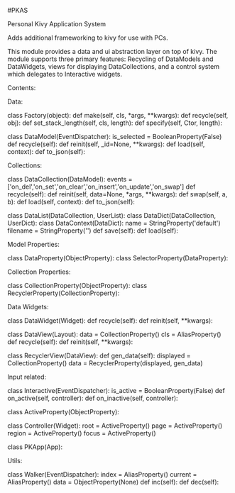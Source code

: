 #PKAS

Personal Kivy Application System


Adds additional frameworking to kivy for use with PCs.

This module provides a data and ui abstraction layer on top of kivy.
The module supports three primary features: Recycling of DataModels and
DataWidgets, views for displaying DataCollections, and a control system
which delegates to Interactive widgets.

Contents:


Data:

class Factory(object):
    def make(self, cls, *args, **kwargs):
    def recycle(self, obj):
    def set_stack_length(self, cls, length):
    def specify(self, Ctor, length):

class DataModel(EventDispatcher):
    is_selected = BooleanProperty(False)
    def recycle(self):
    def reinit(self, _id=None, **kwargs):
    def load(self, context):
    def to_json(self):


Collections:

class DataCollection(DataModel):
    events = ['on_del','on_set','on_clear','on_insert','on_update','on_swap']
    def recycle(self):
    def reinit(self, data=None, *args, **kwargs):
    def swap(self, a, b):
    def load(self, context):
    def to_json(self):

class DataList(DataCollection, UserList):
class DataDict(DataCollection, UserDict):
class DataContext(DataDict):
    name = StringProperty('default')
    filename = StringProperty('')
    def save(self):
    def load(self):


Model Properties:

class DataProperty(ObjectProperty):
class SelectorProperty(DataProperty):


Collection Properties:

class CollectionProperty(ObjectProperty):
class RecyclerProperty(CollectionProperty):


Data Widgets:

class DataWidget(Widget):
    def recycle(self):
    def reinit(self, **kwargs):

class DataView(Layout):
    data = CollectionProperty()
    cls = AliasProperty()
    def recycle(self):
    def reinit(self, **kwargs):

class RecyclerView(DataView):
    def gen_data(self):
    displayed = CollectionProperty()
    data = RecyclerProperty(displayed, gen_data)


Input related:

class Interactive(EventDispatcher):
    is_active = BooleanProperty(False)
    def on_active(self, controller):
    def on_inactive(self, controller):

class ActiveProperty(ObjectProperty):

class Controller(Widget):
    root = ActiveProperty()
    page = ActiveProperty()
    region = ActiveProperty()
    focus = ActiveProperty()

class PKApp(App):


Utils:

class Walker(EventDispatcher):
    index = AliasProperty()
    current = AliasProperty()
    data = ObjectProperty(None)
    def inc(self):
    def dec(self):


